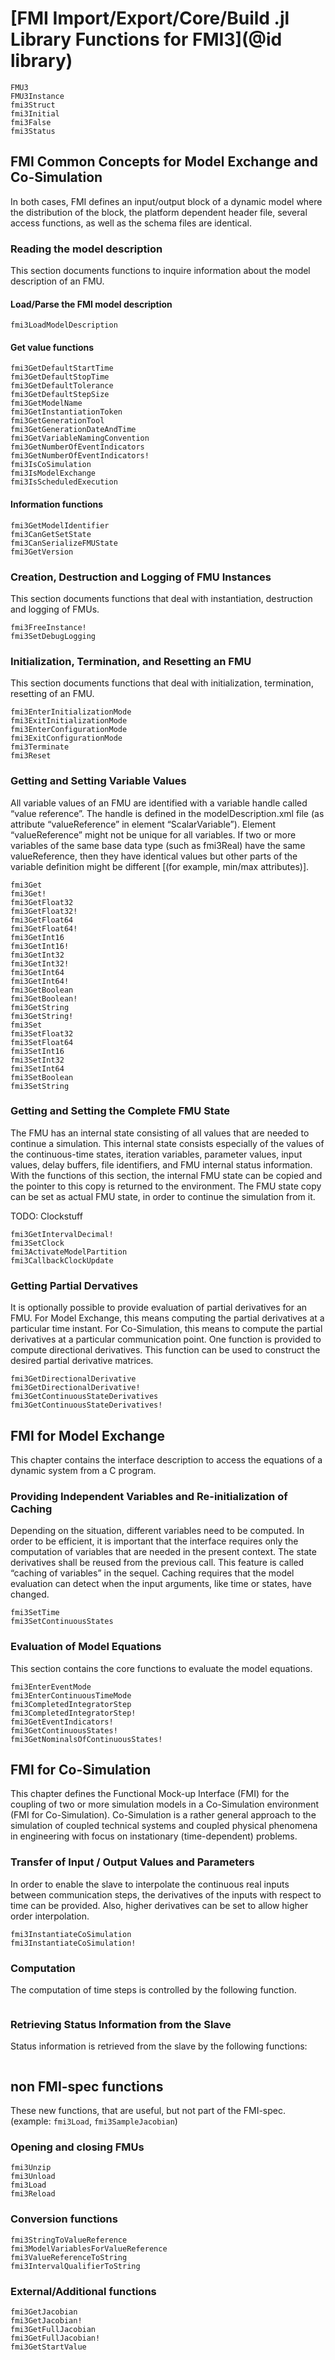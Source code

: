 
# [FMI Import/Export/Core/Build .jl Library Functions for FMI3](@id library)
```@docs
FMU3
FMU3Instance
fmi3Struct
fmi3Initial
fmi3False
fmi3Status
```

## FMI Common Concepts for Model Exchange and Co-Simulation
In both cases, FMI defines an input/output block of a dynamic model where the distribution of the block, the
platform dependent header file, several access functions, as well as the schema files are identical.

### Reading the model description
This section documents functions to inquire information about the model description of an FMU.

#### Load/Parse the FMI model description
```@docs
fmi3LoadModelDescription
```
#### Get value functions
```@docs
fmi3GetDefaultStartTime
fmi3GetDefaultStopTime
fmi3GetDefaultTolerance
fmi3GetDefaultStepSize
fmi3GetModelName
fmi3GetInstantiationToken
fmi3GetGenerationTool
fmi3GetGenerationDateAndTime
fmi3GetVariableNamingConvention
fmi3GetNumberOfEventIndicators
fmi3GetNumberOfEventIndicators!
fmi3IsCoSimulation
fmi3IsModelExchange
fmi3IsScheduledExecution
```

#### Information functions


```@docs
fmi3GetModelIdentifier
fmi3CanGetSetState
fmi3CanSerializeFMUState
fmi3GetVersion
```

###  Creation, Destruction and Logging of FMU Instances
This section documents functions that deal with instantiation, destruction and logging of FMUs.

```@docs
fmi3FreeInstance!
fmi3SetDebugLogging

```

### Initialization, Termination, and Resetting an FMU
This section documents functions that deal with initialization, termination, resetting of an FMU.

```@docs
fmi3EnterInitializationMode
fmi3ExitInitializationMode
fmi3EnterConfigurationMode
fmi3ExitConfigurationMode
fmi3Terminate
fmi3Reset
```
### Getting and Setting Variable Values
All variable values of an FMU are identified with a variable handle called “value reference”. The handle is
defined in the modelDescription.xml file (as attribute “valueReference” in element
“ScalarVariable”). Element “valueReference” might not be unique for all variables. If two or more
variables of the same base data type (such as fmi3Real) have the same valueReference, then they
have identical values but other parts of the variable definition might be different [(for example, min/max
attributes)].

```@docs
fmi3Get
fmi3Get!
fmi3GetFloat32
fmi3GetFloat32!
fmi3GetFloat64
fmi3GetFloat64!
fmi3GetInt16
fmi3GetInt16!
fmi3GetInt32
fmi3GetInt32!
fmi3GetInt64
fmi3GetInt64!
fmi3GetBoolean
fmi3GetBoolean!
fmi3GetString
fmi3GetString!
fmi3Set
fmi3SetFloat32
fmi3SetFloat64
fmi3SetInt16
fmi3SetInt32
fmi3SetInt64
fmi3SetBoolean
fmi3SetString
```


### Getting and Setting the Complete FMU State
The FMU has an internal state consisting of all values that are needed to continue a simulation. This internal state consists especially of the values of the continuous-time states, iteration variables, parameter values, input values, delay buffers, file identifiers, and FMU internal status information. With the functions of this section, the internal FMU state can be copied and the pointer to this copy is returned to the environment. The FMU state copy can be set as actual FMU state, in order to continue the simulation from it.

TODO: Clockstuff

```@docs
fmi3GetIntervalDecimal!
fmi3SetClock
fmi3ActivateModelPartition
fmi3CallbackClockUpdate
```

### Getting Partial Dervatives
It is optionally possible to provide evaluation of partial derivatives for an FMU. For Model Exchange, this
means computing the partial derivatives at a particular time instant. For Co-Simulation, this means to
compute the partial derivatives at a particular communication point. One function is provided to compute
directional derivatives. This function can be used to construct the desired partial derivative matrices.


```@docs
fmi3GetDirectionalDerivative
fmi3GetDirectionalDerivative!
fmi3GetContinuousStateDerivatives
fmi3GetContinuousStateDerivatives!
```

## FMI for Model Exchange

This chapter contains the interface description to access the equations of a dynamic system from a C
program.

###  Providing Independent Variables and Re-initialization of Caching
Depending on the situation, different variables need to be computed. In order to be efficient, it is important that the interface requires only the computation of variables that are needed in the present context. The state derivatives shall be reused from the previous call. This feature is called “caching of variables” in the sequel. Caching requires that the model evaluation can detect when the input arguments, like time or states, have changed.

```@docs
fmi3SetTime
fmi3SetContinuousStates
```

### Evaluation of Model Equations
This section contains the core functions to evaluate the model equations.


```@docs
fmi3EnterEventMode
fmi3EnterContinuousTimeMode
fmi3CompletedIntegratorStep
fmi3CompletedIntegratorStep!
fmi3GetEventIndicators!
fmi3GetContinuousStates!
fmi3GetNominalsOfContinuousStates!
```

## FMI for Co-Simulation
This chapter defines the Functional Mock-up Interface (FMI) for the coupling of two or more simulation
models in a Co-Simulation environment (FMI for Co-Simulation). Co-Simulation is a rather general
approach to the simulation of coupled technical systems and coupled physical phenomena in
engineering with focus on instationary (time-dependent) problems.


### Transfer of Input / Output Values and Parameters
In order to enable the slave to interpolate the continuous real inputs between communication steps, the
derivatives of the inputs with respect to time can be provided. Also, higher derivatives can be set to allow
higher order interpolation.

```@docs
fmi3InstantiateCoSimulation
fmi3InstantiateCoSimulation!
```

### Computation
The computation of time steps is controlled by the following function.

```@docs
```

### Retrieving Status Information from the Slave
Status information is retrieved from the slave by the following functions:

```@docs
```

## non FMI-spec functions
These new functions, that are useful, but not part of the FMI-spec. (example: `fmi3Load`, `fmi3SampleJacobian`)

### Opening and closing FMUs
```@docs
fmi3Unzip
fmi3Unload
fmi3Load
fmi3Reload
```
### Conversion functions

```@docs
fmi3StringToValueReference
fmi3ModelVariablesForValueReference
fmi3ValueReferenceToString
fmi3IntervalQualifierToString
```

### External/Additional functions

```@docs
fmi3GetJacobian
fmi3GetJacobian!
fmi3GetFullJacobian
fmi3GetFullJacobian!
fmi3GetStartValue
```

